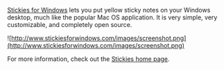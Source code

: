 [Stickies for Windows](http://www.stickiesforwindows.com/) lets you put yellow sticky notes on your Windows desktop, much like the popular Mac OS application. It is very simple, very customizable, and completely open source.

![http://www.stickiesforwindows.com/images/screenshot.png](http://www.stickiesforwindows.com/images/screenshot.png)

For more information, check out the [Stickies home page](http://www.stickiesforwindows.com/).